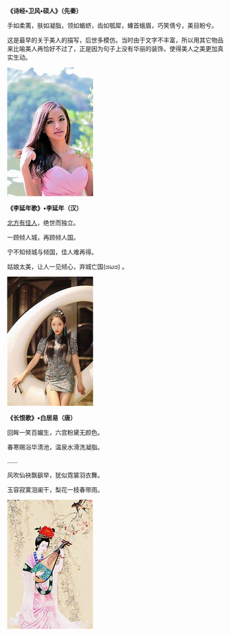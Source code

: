 **《诗经•卫风•硕人》（先秦）**

手如柔荑，肤如凝脂，领如蝤蛴，齿如瓠犀，螓首蛾眉，巧笑倩兮，美目盼兮。

这是最早的关于美人的描写，后世多模仿。当时由于文字不丰富，所以用其它物品来比喻美人再恰好不过了，正是因为句子上没有华丽的装饰，使得美人之美更加真实生动。

![](诗经/诗经.files/image001.jpg)

**《李延年歌》•李延年（汉）**

[北方有佳人](诗经/碎碎念.html)，绝世而独立。

一顾倾人城，再顾倾人国。

宁不知倾城与倾国，佳人难再得。

姑娘太美，让人一见倾心，弃城亡国(ಡωಡ) 。

![](诗经/诗经.files/image002.jpg)

**《长恨歌》•白居易（唐）**

回眸一笑百媚生，六宫粉黛无颜色。

春寒赐浴华清池，温泉水滑洗凝脂。

......

风吹仙袂飘飖举，犹似霓裳羽衣舞。

玉容寂寞泪阑干，梨花一枝春带雨。

![](诗经/诗经.files/image003.jpg)
